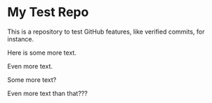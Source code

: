 # My Test Repo

This is a repository to test GitHub features, like verified commits, for instance.

Here is some more text.

Even more text.

Some more text?

Even more text than that???
